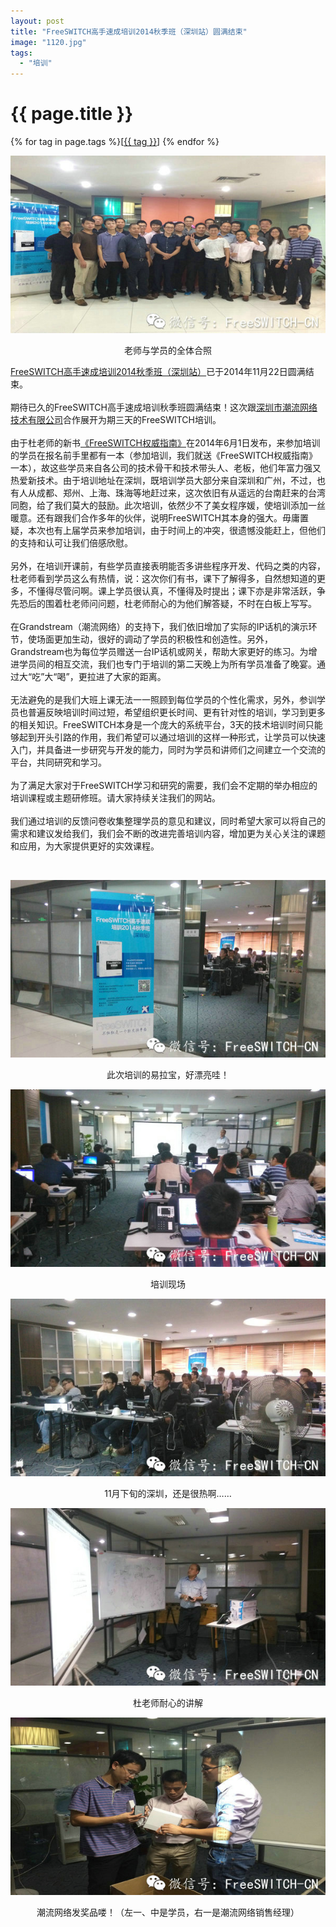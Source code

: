 ```yaml
---
layout: post
title: "FreeSWITCH高手速成培训2014秋季班（深圳站）圆满结束"
image: "1120.jpg"
tags:
  - "培训"
---
```


# {{ page.title }}

<div class="tags">
{% for tag in page.tags %}[<a class="tag" href="/tags.html#{{ tag }}">{{ tag }}</a>] {% endfor %}
</div>

<p><img src="/images/fscnds2014/images_training/IMG_1105.JPG" /></p>
<div style="text-align: center">老师与学员的全体合照</div>

[FreeSWITCH高手速成培训2014秋季班（深圳站）](/2014/09/15/freeswitch-peixun-shenzhen.html)已于2014年11月22日圆满结束。
<br  /><br  />
期待已久的FreeSWITCH高手速成培训秋季班圆满结束！这次跟[深圳市潮流网络技术有限公司](http://www.grandstream.cn/About.aspx?TypeId=15)合作展开为期三天的FreeSWITCH培训。
<br  /><br  />
由于杜老师的新书[《FreeSWITCH权威指南》](http://book.dujinfang.com)在2014年6月1日发布，来参加培训的学员在报名前手里都有一本（参加培训，我们就送《FreeSWITCH权威指南》一本），故这些学员来自各公司的技术骨干和技术带头人、老板，他们年富力强又热爱新技术。由于培训地址在深圳，既培训学员大部分来自深圳和广州，不过，也有人从成都、郑州、上海、珠海等地赶过来，这次依旧有从遥远的台南赶来的台湾同胞，给了我们莫大的鼓励。此次培训，依然少不了美女程序媛，使培训添加一丝暖意。还有跟我们合作多年的伙伴，说明FreeSWITCH其本身的强大。毋庸置疑，本次也有上届学员来参加培训，由于时间上的冲突，很遗憾没能赶上，但他们的支持和认可让我们倍感欣慰。
<br  /><br  />
另外，在培训开课前，有些学员直接表明能否多讲些程序开发、代码之类的内容，杜老师看到学员这么有热情，说：这次你们有书，课下了解得多，自然想知道的更多，不懂得尽管问啊。课上学员很认真，不懂得及时提出；课下亦是非常活跃，争先恐后的围着杜老师问问题，杜老师耐心的为他们解答疑，不时在白板上写写。
<br  /><br  />
在Grandstream（潮流网络）的支持下，我们依旧增加了实际的IP话机的演示环节，使场面更加生动，很好的调动了学员的积极性和创造性。另外，Grandstream也为每位学员赠送一台IP话机或网关，帮助大家更好的练习。为增进学员间的相互交流，我们也专门于培训的第二天晚上为所有学员准备了晚宴。通过大“吃”大“喝”，更拉进了大家的距离。
<br  /><br  />
无法避免的是我们大班上课无法一一照顾到每位学员的个性化需求，另外，参训学员也普遍反映培训时间过短，希望组织更长时间、更有针对性的培训，学习到更多的相关知识。FreeSWITCH本身是一个庞大的系统平台，3天的技术培训时间只能够起到开头引路的作用，我们希望可以通过培训的这样一种形式，让学员可以快速入门，并具备进一步研究与开发的能力，同时为学员和讲师们之间建立一个交流的平台，共同研究和学习。
<br  /><br  />
为了满足大家对于FreeSWITCH学习和研究的需要，我们会不定期的举办相应的培训课程或主题研修班。请大家持续关注我们的网站。
<br  /><br  />
我们通过培训的反馈问卷收集整理学员的意见和建议，同时希望大家可以将自己的需求和建议发给我们，我们会不断的改进完善培训内容，增加更为关心关注的课题和应用，为大家提供更好的实效课程。
<p><br  /></p>
<p><img src="/images/fscnds2014/images_training/IMG_1101.jpg"  /></p>
<div style="text-align: center">此次培训的易拉宝，好漂亮哇！</div>
<p><img src="/images/fscnds2014/images_training/IMG_1102.jpg"  /></p>
<div style="text-align: center">培训现场</div>
<p><img src="/images/fscnds2014/images_training/IMG_1103.jpg"  /></p>
<div style="text-align: center">11月下旬的深圳，还是很热啊……</div>
<p><img src="/images/fscnds2014/images_training/IMG_1104.JPG"  /></p>
<div style="text-align: center">杜老师耐心的讲解</div>
<p><img src="/images/fscnds2014/images_training/IMG_1106.JPG"  /></p>
<div style="text-align: center">潮流网络发奖品喽！（左一、中是学员，右一是潮流网络销售经理）</div>
<p><br  /></p>

